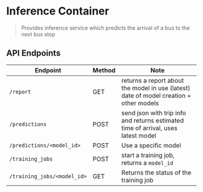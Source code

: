 # Inference Container
> Provides inference service which predicts the arrival of a bus to the next bus stop

## API Endpoints
|Endpoint|Method|Note|
|--|--|--|
|`/report`|GET|returns a report about the model in use (latest) date of model creation + other models|
|`/predictions`|POST|send json with trip info and returns estimated time of arrival, uses latest model|
|`/predictions/<model_id>`|POST|Use a specific model|
|`/training_jobs`|POST|start a training job, returns a `model_id`|
|`/training_jobs/<model_id>`|GET|Returns the status of the training job|
